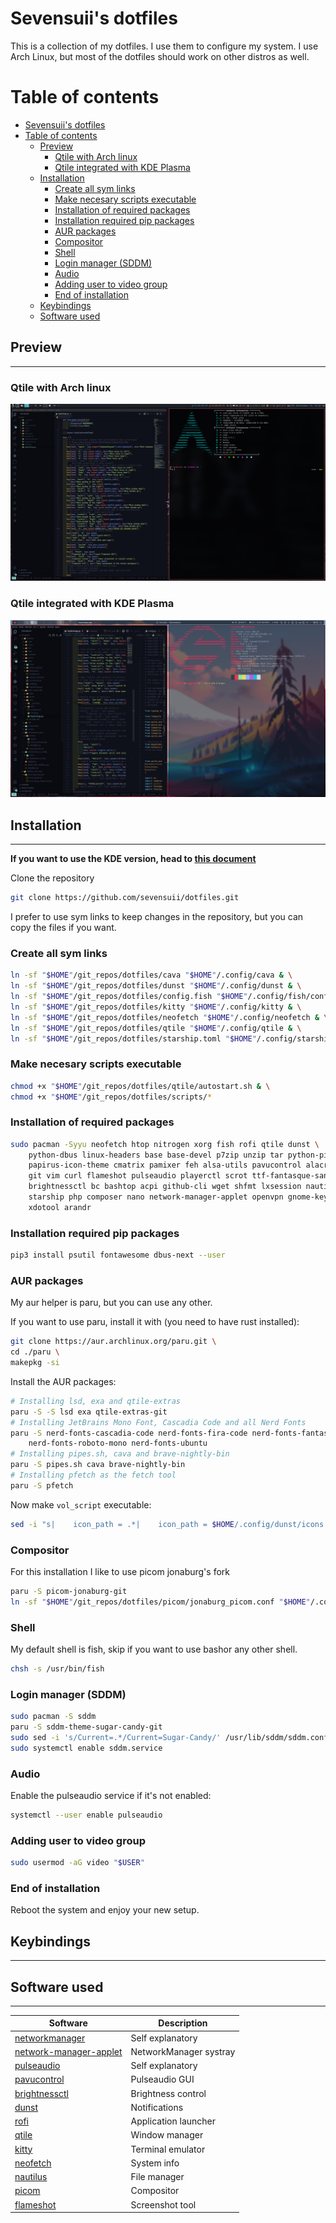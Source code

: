 # Sevensuii's dotfiles
This is a collection of my dotfiles. I use them to configure my system. I use Arch Linux, but most of the dotfiles should work on other distros as well.

# Table of contents
- [Sevensuii's dotfiles](#sevensuiis-dotfiles)
- [Table of contents](#table-of-contents)
  - [Preview](#preview)
    - [Qtile with Arch linux](#qtile-with-arch-linux)
    - [Qtile integrated with KDE Plasma](#qtile-integrated-with-kde-plasma)
  - [Installation](#installation)
    - [Create all sym links](#create-all-sym-links)
    - [Make necesary scripts executable](#make-necesary-scripts-executable)
    - [Installation of required packages](#installation-of-required-packages)
    - [Installation required pip packages](#installation-required-pip-packages)
    - [AUR packages](#aur-packages)
    - [Compositor](#compositor)
    - [Shell](#shell)
    - [Login manager (SDDM)](#login-manager-sddm)
    - [Audio](#audio)
    - [Adding user to video group](#adding-user-to-video-group)
    - [End of installation](#end-of-installation)
  - [Keybindings](#keybindings)
  - [Software used](#software-used)


## Preview
---

### Qtile with Arch linux
![Qtile preview 1](https://github.com/sevensuii/dotfiles/blob/master/screenshots/qtile.png)

<!--![Qtile preview 2](https://)-->

### Qtile integrated with KDE Plasma

![Qtile integrated with KDE Plasma 1](https://github.com/sevensuii/dotfiles/blob/master/screenshots/qtile_kde.png)

<!--![Qtile integrated with KDE Plasma 2](https://)-->

## Installation
---

**If you want to use the KDE version, head to [this document](https://github.com/sevensuii/dotfiles/blob/master/qtile_inside_kde/README.MD)**

Clone the repository

```bash
git clone https://github.com/sevensuii/dotfiles.git
```

I prefer to use sym links to keep changes in the repository, but you can copy the files if you want.

### Create all sym links

```bash
ln -sf "$HOME"/git_repos/dotfiles/cava "$HOME"/.config/cava & \
ln -sf "$HOME"/git_repos/dotfiles/dunst "$HOME"/.config/dunst & \
ln -sf "$HOME"/git_repos/dotfiles/config.fish "$HOME"/.config/fish/config.fish & \
ln -sf "$HOME"/git_repos/dotfiles/kitty "$HOME"/.config/kitty & \
ln -sf "$HOME"/git_repos/dotfiles/neofetch "$HOME"/.config/neofetch & \
ln -sf "$HOME"/git_repos/dotfiles/qtile "$HOME"/.config/qtile & \
ln -sf "$HOME"/git_repos/dotfiles/starship.toml "$HOME"/.config/starship.toml
```

### Make necesary scripts executable

```bash
chmod +x "$HOME"/git_repos/dotfiles/qtile/autostart.sh & \
chmod +x "$HOME"/git_repos/dotfiles/scripts/*
```

### Installation of required packages

```bash
sudo pacman -Syyu neofetch htop nitrogen xorg fish rofi qtile dunst \
    python-dbus linux-headers base base-devel p7zip unzip tar python-pip \
    papirus-icon-theme cmatrix pamixer feh alsa-utils pavucontrol alacritty \
    git vim curl flameshot pulseaudio playerctl scrot ttf-fantasque-sans-mono \
    brightnessctl bc bashtop acpi github-cli wget shfmt lxsession nautilus kitty \
    starship php composer nano network-manager-applet openvpn gnome-keyring sysstat \
    xdotool arandr
```


### Installation required pip packages

```bash
pip3 install psutil fontawesome dbus-next --user
```

### AUR packages

My aur helper is paru, but you can use any other.

If you want to use paru, install it with (you need to have rust installed):

```bash
git clone https://aur.archlinux.org/paru.git \
cd ./paru \
makepkg -si
```

Install the AUR packages:

```bash
# Installing lsd, exa and qtile-extras
paru -S -S lsd exa qtile-extras-git
# Installing JetBrains Mono Font, Cascadia Code and all Nerd Fonts
paru -S nerd-fonts-cascadia-code nerd-fonts-fira-code nerd-fonts-fantasque-sans-mono nerd-fonts-jetbrains-mono \
    nerd-fonts-roboto-mono nerd-fonts-ubuntu
# Installing pipes.sh, cava and brave-nightly-bin
paru -S pipes.sh cava brave-nightly-bin
# Installing pfetch as the fetch tool
paru -S pfetch
```

Now make `vol_script` executable:

```bash
sed -i "s|    icon_path = .*|    icon_path = $HOME/.config/dunst/icons|" "$HOME"/.config/dunst/dunstrc
```

### Compositor

For this installation I like to use picom jonaburg's fork

```bash
paru -S picom-jonaburg-git
ln -sf "$HOME"/git_repos/dotfiles/picom/jonaburg_picom.conf "$HOME"/.config/picom/picom.conf
```

### Shell

My default shell is fish, skip if you want to use bashor any other shell.

```bash
chsh -s /usr/bin/fish
```

### Login manager (SDDM)

```bash
sudo pacman -S sddm
paru -S sddm-theme-sugar-candy-git
sudo sed -i 's/Current=.*/Current=Sugar-Candy/' /usr/lib/sddm/sddm.conf.d/default.conf
sudo systemctl enable sddm.service
```

### Audio 

Enable the pulseaudio service if it's not enabled:

```bash
systemctl --user enable pulseaudio
```

### Adding user to video group

```bash
sudo usermod -aG video "$USER"
```

### End of installation

Reboot the system and enjoy your new setup.

## Keybindings
---

## Software used
---
| Software                                                                          | Description            |
|-----------------------------------------------------------------------------------|------------------------|
| [networkmanager](https://wiki.archlinux.org/title/NetworkManager)                 | Self explanatory       |
| [network-manager-applet](https://wiki.archlinux.org/title/NetworkManager)         | NetworkManager systray |
| [pulseaudio](https://wiki.archlinux.org/title/PulseAudio)                         | Self explanatory       |
| [pavucontrol](https://archlinux.org/packages/extra/x86_64/pavucontrol)            | Pulseaudio GUI         |
| [brightnessctl](https://archlinux.org/packages/community/x86_64/brightnessctl)    | Brightness control     |
| [dunst](https://wiki.archlinux.org/title/Dunst)                                   | Notifications          |
| [rofi](https://wiki.archlinux.org/title/Rofi)                                     | Application launcher   |
| [qtile](https://wiki.archlinux.org/title/Qtile)                                   | Window manager         |
| [kitty](https://wiki.archlinux.org/title/Kitty)                                   | Terminal emulator      |
| [neofetch](https://archlinux.org/packages/community/any/neofetch/)                | System info            |
| [nautilus](https://wiki.archlinux.org/title/Nautilus)                             | File manager           |
| [picom](https://wiki.archlinux.org/title/Picom)                                   | Compositor             |
| [flameshot](https://archlinux.org/packages/community/x86_64/flameshot/)           | Screenshot tool        |

